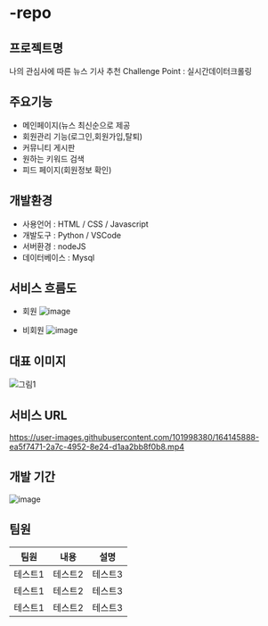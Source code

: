 # -repo

## 프로젝트명
나의 관심사에 따른 뉴스 기사 추천
Challenge Point : 실시간데이터크롤링

## 주요기능
- 메인페이지(뉴스 최신순으로 제공
- 회원관리 기능(로그인,회원가입,탈퇴)
- 커뮤니티 게시판
- 원하는 키워드 검색
- 피드 페이지(회원정보 확인)

## 개발환경
- 사용언어 : HTML / CSS / Javascript
- 개발도구 : Python / VSCode
- 서버환경 : nodeJS
- 데이터베이스 : Mysql

## 서비스 흐름도
- 회원
![image](https://user-images.githubusercontent.com/101998380/164145157-29dd0607-2949-4409-acc8-711a0e2c0770.png)

- 비회원
![image](https://user-images.githubusercontent.com/101998380/164145193-12b5045c-75e0-4a8f-b40e-7883cc3dcff9.png)


## 대표 이미지
![그림1](https://user-images.githubusercontent.com/101968438/164144717-b2b148c0-92d5-43b5-9cd2-eef32445a024.png)

## 서비스 URL
https://user-images.githubusercontent.com/101998380/164145888-ea5f7471-2a7c-4952-8e24-d1aa2bb8f0b8.mp4



## 개발 기간
![image](https://user-images.githubusercontent.com/101998380/164144972-12f39efa-28bd-4f7c-a4d7-461360058a57.png)

## 팀원 
|팀원|내용|설명|
|------|---|---|
|테스트1|테스트2|테스트3|
|테스트1|테스트2|테스트3|
|테스트1|테스트2|테스트3|
